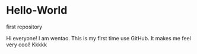 # Hello-World
first repository

Hi everyone! I am wentao. This is my first time use GitHub. It makes me feel very cool! Kkkkk
